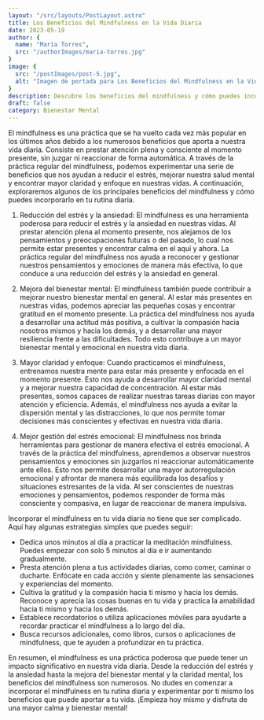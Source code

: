 ```yaml
---
layout: "/src/layouts/PostLayout.astro"
title: Los Beneficios del Mindfulness en la Vida Diaria
date: 2023-05-19
author: {
  name: "María Torres",
  src: "/authorImages/maria-torres.jpg"
}
image: {
  src: "/postImages/post-5.jpg",
  alt: "Imagen de portada para Los Beneficios del Mindfulness en la Vida Diaria",
}
description: Descubre los beneficios del mindfulness y cómo puedes incorporarlo en tu vida diaria para reducir el estrés, mejorar tu bienestar mental y encontrar mayor claridad y enfoque.
draft: false
category: Bienestar Mental
---
```


El mindfulness es una práctica que se ha vuelto cada vez más popular en los últimos años debido a los numerosos beneficios que aporta a nuestra vida diaria. Consiste en prestar atención plena y consciente al momento presente, sin juzgar ni reaccionar de forma automática. A través de la práctica regular del mindfulness, podemos experimentar una serie de beneficios que nos ayudan a reducir el estrés, mejorar nuestra salud mental y encontrar mayor claridad y enfoque en nuestras vidas. A continuación, exploraremos algunos de los principales beneficios del mindfulness y cómo puedes incorporarlo en tu rutina diaria.

1. Reducción del estrés y la ansiedad:
El mindfulness es una herramienta poderosa para reducir el estrés y la ansiedad en nuestras vidas. Al prestar atención plena al momento presente, nos alejamos de los pensamientos y preocupaciones futuras o del pasado, lo cual nos permite estar presentes y encontrar calma en el aquí y ahora. La práctica regular del mindfulness nos ayuda a reconocer y gestionar nuestros pensamientos y emociones de manera más efectiva, lo que conduce a una reducción del estrés y la ansiedad en general.

2. Mejora del bienestar mental:
El mindfulness también puede contribuir a mejorar nuestro bienestar mental en general. Al estar más presentes en nuestras vidas, podemos apreciar las pequeñas cosas y encontrar gratitud en el momento presente. La práctica del mindfulness nos ayuda a desarrollar una actitud más positiva, a cultivar la compasión hacia nosotros mismos y hacia los demás, y a desarrollar una mayor resiliencia frente a las dificultades. Todo esto contribuye a un mayor bienestar mental y emocional en nuestra vida diaria.

3. Mayor claridad y enfoque:
Cuando practicamos el mindfulness, entrenamos nuestra mente para estar más presente y enfocada en el momento presente. Esto nos ayuda a desarrollar mayor claridad mental y a mejorar nuestra capacidad de concentración. Al estar más presentes, somos capaces de realizar nuestras tareas diarias con mayor atención y eficiencia. Además, el mindfulness nos ayuda a evitar la dispersión mental y las distracciones, lo que nos permite tomar decisiones más conscientes y efectivas en nuestra vida diaria.

4. Mejor gestión del estrés emocional:
El mindfulness nos brinda herramientas para gestionar de manera efectiva el estrés emocional. A través de la práctica del mindfulness, aprendemos a observar nuestros pensamientos y emociones sin juzgarlos ni reaccionar automáticamente ante ellos. Esto nos permite desarrollar una mayor autorregulación emocional y afrontar de manera más equilibrada los desafíos y situaciones estresantes de la vida. Al ser conscientes de nuestras emociones y pensamientos, podemos responder de forma más consciente y compasiva, en lugar de reaccionar de manera impulsiva.

Incorporar el mindfulness en tu vida diaria no tiene que ser complicado. Aquí hay algunas estrategias simples que puedes seguir:

- Dedica unos minutos al día a practicar la meditación mindfulness. Puedes empezar con solo 5 minutos al día e ir aumentando gradualmente.
- Presta atención plena a tus actividades diarias, como comer, caminar o ducharte. Enfócate en cada acción y siente plenamente las sensaciones y experiencias del momento.
- Cultiva la gratitud y la compasión hacia ti mismo y hacia los demás. Reconoce y aprecia las cosas buenas en tu vida y practica la amabilidad hacia ti mismo y hacia los demás.
- Establece recordatorios o utiliza aplicaciones móviles para ayudarte a recordar practicar el mindfulness a lo largo del día.
- Busca recursos adicionales, como libros, cursos o aplicaciones de mindfulness, que te ayuden a profundizar en tu práctica.

En resumen, el mindfulness es una práctica poderosa que puede tener un impacto significativo en nuestra vida diaria. Desde la reducción del estrés y la ansiedad hasta la mejora del bienestar mental y la claridad mental, los beneficios del mindfulness son numerosos. No dudes en comenzar a incorporar el mindfulness en tu rutina diaria y experimentar por ti mismo los beneficios que puede aportar a tu vida. ¡Empieza hoy mismo y disfruta de una mayor calma y bienestar mental!
